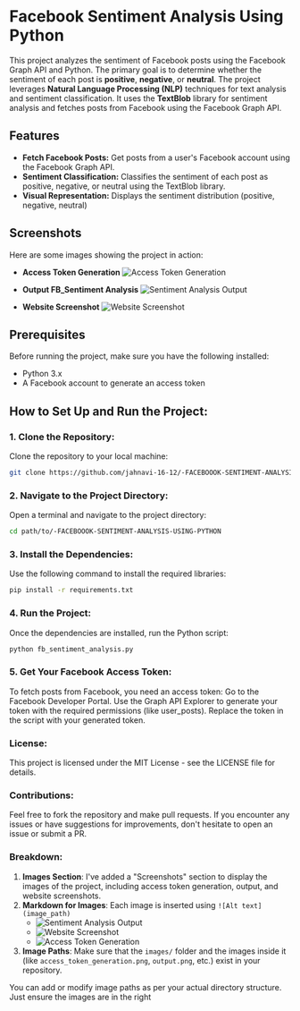 # Facebook Sentiment Analysis Using Python

This project analyzes the sentiment of Facebook posts using the Facebook Graph API and Python. The primary goal is to determine whether the sentiment of each post is **positive**, **negative**, or **neutral**. The project leverages **Natural Language Processing (NLP)** techniques for text analysis and sentiment classification. It uses the **TextBlob** library for sentiment analysis and fetches posts from Facebook using the Facebook Graph API.

## Features
- **Fetch Facebook Posts:** Get posts from a user's Facebook account using the Facebook Graph API.
- **Sentiment Classification:** Classifies the sentiment of each post as positive, negative, or neutral using the TextBlob library.
- **Visual Representation:** Displays the sentiment distribution (positive, negative, neutral)

## Screenshots
Here are some images showing the project in action:

- **Access Token Generation**
  ![Access Token Generation](images/access_token_generation.png)

- **Output FB_Sentiment Analysis**
  ![Sentiment Analysis Output](images/output.png)

- **Website Screenshot**
  ![Website Screenshot](images/website_screenshot.png)

## Prerequisites
Before running the project, make sure you have the following installed:
- Python 3.x
- A Facebook account to generate an access token

## How to Set Up and Run the Project:

### 1. Clone the Repository:
Clone the repository to your local machine:
```bash
git clone https://github.com/jahnavi-16-12/-FACEBOOOK-SENTIMENT-ANALYSIS-USING-PYTHON.git
```
### 2. Navigate to the Project Directory:
Open a terminal and navigate to the project directory:

```bash
cd path/to/-FACEBOOOK-SENTIMENT-ANALYSIS-USING-PYTHON
```
### 3. Install the Dependencies:
Use the following command to install the required libraries:
```bash
pip install -r requirements.txt
```
### 4. Run the Project:
Once the dependencies are installed, run the Python script:
```bash
python fb_sentiment_analysis.py
```
### 5. Get Your Facebook Access Token:
To fetch posts from Facebook, you need an access token:
Go to the Facebook Developer Portal.
Use the Graph API Explorer to generate your token with the required permissions (like user_posts).
Replace the token in the script with your generated token.
### License:
This project is licensed under the MIT License - see the LICENSE file for details.
### Contributions:
Feel free to fork the repository and make pull requests. If you encounter any issues or have suggestions for improvements, don't hesitate to open an issue or submit a PR.

### Breakdown:
1. **Images Section**: I've added a "Screenshots" section to display the images of the project, including access token generation, output, and website screenshots.
2. **Markdown for Images**: Each image is inserted using `![Alt text](image_path)`
   - ![Sentiment Analysis Output](images/output.png)
   - ![Website Screenshot](images/website_screenshot.png)
   -  ![Access Token Generation](images/access_token_generation.png)
6. **Image Paths**: Make sure that the `images/` folder and the images inside it (like `access_token_generation.png`, `output.png`, etc.) exist in your repository.

You can add or modify image paths as per your actual directory structure. Just ensure the images are in the right


